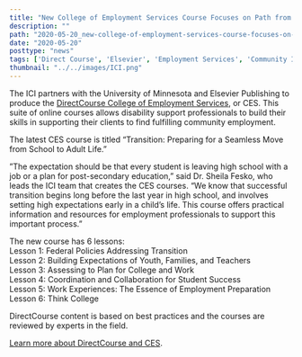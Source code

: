 ```yaml
---
title: "New College of Employment Services Course Focuses on Path from School to Adulthood"
description: ""
path: "2020-05-20_new-college-of-employment-services-course-focuses-on-path-from-school-to-adulthood"
date: "2020-05-20"
posttype: "news"
tags: ['Direct Course', 'Elsevier', 'Employment Services', 'Community Inclusion', 'Transition']
thumbnail: "../../images/ICI.png"
---
```


 
The ICI partners with the University of Minnesota and Elsevier Publishing to produce the  [DirectCourse College of Employment Services](https://www.directcourseonline.com/employment-services/), or CES. This suite of online courses allows disability support professionals to build their skills in supporting their clients to find fulfilling community employment.

The latest CES course is titled “Transition: Preparing for a Seamless Move from School to Adult Life.”

​”The expectation should be that every student is leaving high school with a job or a plan for post-secondary education,” said Dr. Sheila Fesko, who leads the ICI team that creates the CES courses. “We know that successful transition begins long before the last year in high school, and involves setting high expectations early in a child’s life. This course offers practical information and resources for employment professionals to support this important process.”

The new course has 6 lessons:  
Lesson 1: Federal Policies Addressing Transition  
Lesson 2: Building Expectations of Youth, Families, and Teachers  
Lesson 3: Assessing to Plan for College and Work  
Lesson 4: Coordination and Collaboration for Student Success  
Lesson 5: Work Experiences: The Essence of Employment Preparation  
Lesson 6: Think College

DirectCourse content is based on best practices and the courses are reviewed by experts in the field.

[Learn more about DirectCourse and CES](https://www.directcourseonline.com/employment-services/).
